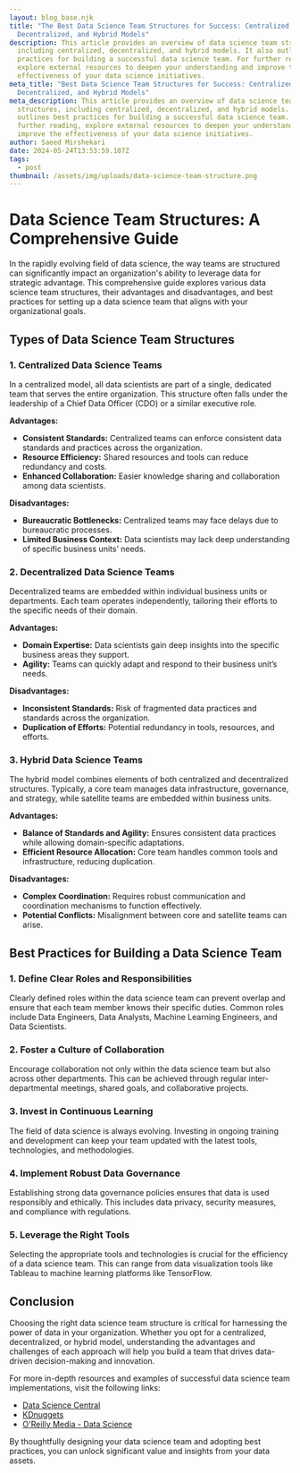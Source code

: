 ```yaml
---
layout: blog_base.njk
title: "The Best Data Science Team Structures for Success: Centralized,
  Decentralized, and Hybrid Models"
description: This article provides an overview of data science team structures,
  including centralized, decentralized, and hybrid models. It also outlines best
  practices for building a successful data science team. For further reading,
  explore external resources to deepen your understanding and improve the
  effectiveness of your data science initiatives.
meta_title: "Best Data Science Team Structures for Success: Centralized,
  Decentralized, and Hybrid Models"
meta_description: This article provides an overview of data science team
  structures, including centralized, decentralized, and hybrid models. It also
  outlines best practices for building a successful data science team. For
  further reading, explore external resources to deepen your understanding and
  improve the effectiveness of your data science initiatives.
author: Saeed Mirshekari
date: 2024-05-24T13:53:59.107Z
tags:
  - post
thumbnail: /assets/img/uploads/data-science-team-structure.png
---
```

# Data Science Team Structures: A Comprehensive Guide

In the rapidly evolving field of data science, the way teams are structured can significantly impact an organization's ability to leverage data for strategic advantage. This comprehensive guide explores various data science team structures, their advantages and disadvantages, and best practices for setting up a data science team that aligns with your organizational goals.

## Types of Data Science Team Structures

### 1. Centralized Data Science Teams

In a centralized model, all data scientists are part of a single, dedicated team that serves the entire organization. This structure often falls under the leadership of a Chief Data Officer (CDO) or a similar executive role.

**Advantages:**
- **Consistent Standards:** Centralized teams can enforce consistent data standards and practices across the organization.
- **Resource Efficiency:** Shared resources and tools can reduce redundancy and costs.
- **Enhanced Collaboration:** Easier knowledge sharing and collaboration among data scientists.

**Disadvantages:**
- **Bureaucratic Bottlenecks:** Centralized teams may face delays due to bureaucratic processes.
- **Limited Business Context:** Data scientists may lack deep understanding of specific business units’ needs.


### 2. Decentralized Data Science Teams

Decentralized teams are embedded within individual business units or departments. Each team operates independently, tailoring their efforts to the specific needs of their domain.

**Advantages:**
- **Domain Expertise:** Data scientists gain deep insights into the specific business areas they support.
- **Agility:** Teams can quickly adapt and respond to their business unit’s needs.

**Disadvantages:**
- **Inconsistent Standards:** Risk of fragmented data practices and standards across the organization.
- **Duplication of Efforts:** Potential redundancy in tools, resources, and efforts.


### 3. Hybrid Data Science Teams

The hybrid model combines elements of both centralized and decentralized structures. Typically, a core team manages data infrastructure, governance, and strategy, while satellite teams are embedded within business units.

**Advantages:**
- **Balance of Standards and Agility:** Ensures consistent data practices while allowing domain-specific adaptations.
- **Efficient Resource Allocation:** Core team handles common tools and infrastructure, reducing duplication.

**Disadvantages:**
- **Complex Coordination:** Requires robust communication and coordination mechanisms to function effectively.
- **Potential Conflicts:** Misalignment between core and satellite teams can arise.


## Best Practices for Building a Data Science Team

### 1. Define Clear Roles and Responsibilities

Clearly defined roles within the data science team can prevent overlap and ensure that each team member knows their specific duties. Common roles include Data Engineers, Data Analysts, Machine Learning Engineers, and Data Scientists.

### 2. Foster a Culture of Collaboration

Encourage collaboration not only within the data science team but also across other departments. This can be achieved through regular inter-departmental meetings, shared goals, and collaborative projects.

### 3. Invest in Continuous Learning

The field of data science is always evolving. Investing in ongoing training and development can keep your team updated with the latest tools, technologies, and methodologies.

### 4. Implement Robust Data Governance

Establishing strong data governance policies ensures that data is used responsibly and ethically. This includes data privacy, security measures, and compliance with regulations.

### 5. Leverage the Right Tools

Selecting the appropriate tools and technologies is crucial for the efficiency of a data science team. This can range from data visualization tools like Tableau to machine learning platforms like TensorFlow.

## Conclusion

Choosing the right data science team structure is critical for harnessing the power of data in your organization. Whether you opt for a centralized, decentralized, or hybrid model, understanding the advantages and challenges of each approach will help you build a team that drives data-driven decision-making and innovation.

For more in-depth resources and examples of successful data science team implementations, visit the following links:

- [Data Science Central](https://www.datasciencecentral.com/)
- [KDnuggets](https://www.kdnuggets.com/)
- [O'Reilly Media - Data Science](https://www.oreilly.com/topics/data-science)

By thoughtfully designing your data science team and adopting best practices, you can unlock significant value and insights from your data assets.
